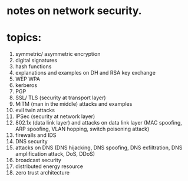 # notes on network security.
# topics:
1. symmetric/ asymmetric encryption
2. digital signatures
3. hash functions
4. explanations and examples on DH and RSA key exchange
5. WEP WPA
6. kerberos
7. PGP
8. SSL/ TLS (security at transport layer)
9. MiTM (man in the middle) attacks and examples
10. evil twin attacks
11. IPSec (security at network layer)
12. 802.1x (data link layer) and attacks on data link layer (MAC spoofing, ARP spoofing, VLAN hopping, switch poisoning attack)
13. firewalls and IDS
14. DNS security
15. attacks on DNS (DNS hijacking, DNS spoofing, DNS exfiltration, DNS amplification attack, DoS, DDoS)
16. broadcast security
17. distributed energy resource
18. zero trust architecture


